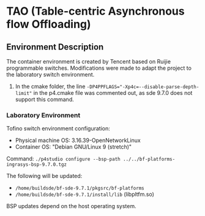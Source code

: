 
# TAO (Table-centric Asynchronous flow Offloading)

## Environment Description
The container environment is created by Tencent based on Ruijie programmable switches. Modifications were made to adapt the project to the laboratory switch environment.
1. In the cmake folder, the line `-DP4PPFLAGS="-Xp4c=--disable-parse-depth-limit"` in the p4.cmake file was commented out, as sde 9.7.0 does not support this command.

### Laboratory Environment

Tofino switch environment configuration:
- Physical machine OS: 3.16.39-OpenNetworkLinux
- Container OS: "Debian GNU/Linux 9 (stretch)"

Command: `./p4studio configure --bsp-path ../../bf-platforms-ingrasys-bsp-9.7.0.tgz`

The following will be updated:
- `/home/buildsde/bf-sde-9.7.1/pkgsrc/bf-platforms`
- `/home/buildsde/bf-sde-9.7.1/install/lib` (libpltfm.so)

BSP updates depend on the host operating system.
